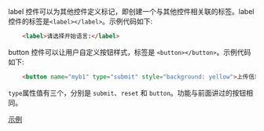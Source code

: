 
label 控件可以为其他控件定义标记，即创建一个与其他控件相关联的标签。label 控件的标签是`<label></label>`。示例代码如下:
```html
    <label>请选择开始语言:</label>
```

button 控件可以让用户自定义按钮样式，标签是 `<button></button>`。示例代码如下:
```html
    <button name="myb1" type="submit" style="background: yellow">上传信息</button>
```
`type`属性值有三个，分别是 `submit`、`reset` 和 `button`。功能与前面讲过的按钮相同。

[示例](t/08_label_button.html)

